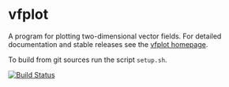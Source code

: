 <!-- This is the README for Github -->

vfplot
======

A program for plotting two-dimensional vector fields. For detailed documentation and stable releases see the [vfplot homepage](http://soliton.vm.bytemark.co.uk/pub/vfplot/).

To build from git sources run the script `setup.sh`. 

[![Build Status](https://travis-ci.org/jjgreen/vfplot.png)](https://travis-ci.org/jjgreen/vfplot)

